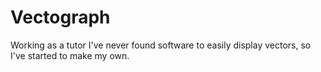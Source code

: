 # Vectograph
Working as a tutor I've never found software to easily display vectors, so I've started to make my own.
